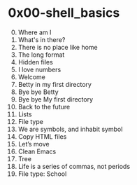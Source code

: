 # 0x00-shell_basics
0. Where am I
1. What's in there?
2. There is no place like home
3. The long format
4. Hidden files
5. I love numbers
6. Welcome
7. Betty in my first directory
8. Bye bye Betty
9. Bye bye My first directory
10. Back to the future
11. Lists
12. File type
13. We are symbols, and inhabit symbol
14. Copy HTML files
15. Let’s move
16. Clean Emacs
17. Tree
18. Life is a series of commas, not periods
19. File type: School
